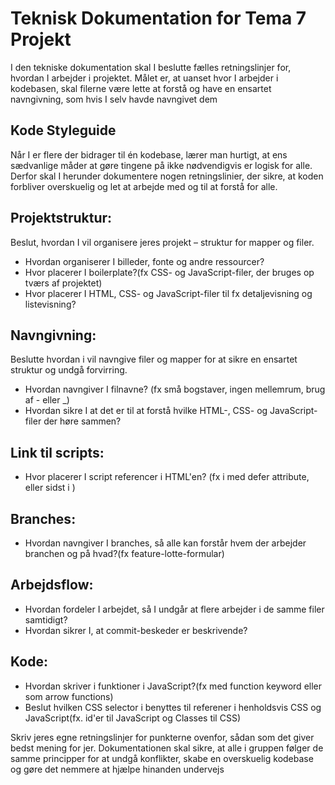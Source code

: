 # Teknisk Dokumentation for Tema 7 Projekt
I den tekniske dokumentation skal I beslutte fælles retningslinjer for, hvordan I arbejder i projektet. Målet er, at uanset hvor I arbejder i kodebasen, skal filerne være lette at forstå og have en ensartet navngivning, som hvis I selv havde navngivet dem 

## Kode Styleguide
Når I er flere der bidrager til én kodebase, lærer man hurtigt, at ens sædvanlige måder at gøre tingene på ikke nødvendigvis er logisk for alle. Derfor skal I herunder dokumentere nogen retningslinier, der sikre, at koden forbliver overskuelig og let at arbejde med og til at forstå for alle.

## Projektstruktur:
Beslut, hvordan I vil organisere jeres projekt – struktur for mapper og filer.
- Hvordan organiserer I billeder, fonte og andre ressourcer?
- Hvor placerer I boilerplate?(fx CSS- og JavaScript-filer, der bruges op tværs af projektet)
- Hvor placerer I HTML, CSS- og JavaScript-filer til fx detaljevisning og listevisning?

## Navngivning:
Beslutte hvordan i vil navngive filer og mapper for at sikre en ensartet struktur og undgå forvirring.
- Hvordan navngiver I filnavne? (fx små bogstaver, ingen mellemrum, brug af - eller _)
- Hvordan sikre I at det er til at forstå hvilke HTML-, CSS- og JavaScript-filer der høre sammen?

## Link til scripts:
- Hvor placerer I script referencer i HTML'en? (fx i <head> med defer attribute, eller sidst i <body>)

## Branches:
- Hvordan navngiver I branches, så alle kan forstår hvem der arbejder branchen og på hvad?(fx feature-lotte-formular)

## Arbejdsflow:
- Hvordan fordeler I arbejdet, så I undgår at flere arbejder i de samme filer samtidigt?
- Hvordan sikrer I, at commit-beskeder er beskrivende?

## Kode:
- Hvordan skriver i funktioner i JavaScript?(fx med function keyword eller som arrow functions)
- Beslut hvilken CSS selector i benyttes til referener i henholdsvis CSS og JavaScript(fx. id'er til JavaScript og Classes til CSS)

Skriv jeres egne retningslinjer for punkterne ovenfor, sådan som det giver bedst mening for jer. Dokumentationen skal sikre, at alle i gruppen følger de samme principper for at undgå konflikter, skabe en overskuelig kodebase og gøre det nemmere at hjælpe hinanden undervejs
